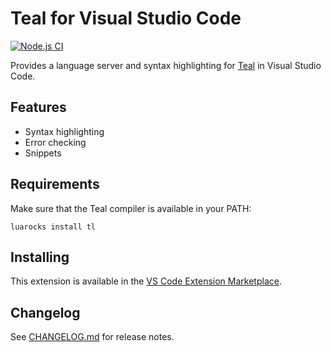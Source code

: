 # Teal for Visual Studio Code

[![Node.js CI](https://img.shields.io/github/workflow/status/teal-language/vscode-teal/Node.js%20CI.svg?logo=github)](https://github.com/teal-language/vscode-teal/actions?query=workflow%3A%22Node.js+CI%22)

Provides a language server and syntax highlighting for [Teal](https://github.com/teal-language/tl) in Visual Studio Code.

## Features

- Syntax highlighting
- Error checking
- Snippets

## Requirements

Make sure that the Teal compiler is available in your PATH:
```
luarocks install tl
```

## Installing

This extension is available in the [VS Code Extension Marketplace](https://marketplace.visualstudio.com/items?itemName=pdesaulniers.vscode-teal).

## Changelog

See [CHANGELOG.md](CHANGELOG.md) for release notes.
